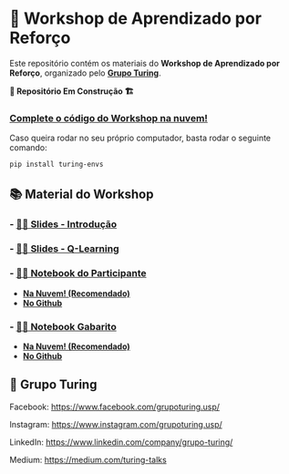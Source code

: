 # 👾 Workshop de Aprendizado por Reforço

Este repositório contém os materiais do **Workshop de Aprendizado por Reforço**, organizado pelo **[Grupo Turing](https://www.facebook.com/grupoturing.usp/)**.

**🚧 Repositório Em Construção 🏗**

### [Complete o código do Workshop na nuvem!](https://colab.research.google.com/github/GrupoTuring/Workshop-de-Aprendizado-por-Reforco/blob/colab/Pong%20-%20Participante.ipynb)

Caso queira rodar no seu próprio computador, basta rodar o seguinte comando:

```bash
pip install turing-envs
```

## 📚 Material do Workshop

### - [👩‍🏫 Slides - Introdução](Slides%20-%20Introdução.pdf)
### - [👩‍🏫 Slides - Q-Learning](Slides%20-%20Q-Learning.pdf)
### - [👩‍💻 Notebook do Participante](https://colab.research.google.com/github/GrupoTuring/Workshop-de-Aprendizado-por-Reforco/blob/colab/Pong%20-%20Participante.ipynb)
  - **[Na Nuvem! (Recomendado)](https://colab.research.google.com/github/GrupoTuring/Workshop-de-Aprendizado-por-Reforco/blob/colab/Pong%20-%20Participante.ipynb)**
  - **[No Github](Pong%20-%20Participante.ipynb)**
### - [👩‍⚖️ Notebook Gabarito](https://colab.research.google.com/github/GrupoTuring/Workshop-de-Aprendizado-por-Reforco/blob/colab/Pong%20-%20Gabarito.ipynb)
  - **[Na Nuvem! (Recomendado)](https://colab.research.google.com/github/GrupoTuring/Workshop-de-Aprendizado-por-Reforco/blob/colab/Pong%20-%20Gabarito.ipynb)**
  - **[No Github](Pong%20-%20Gabarito.ipynb)**

## 🧠 Grupo Turing

Facebook: https://www.facebook.com/grupoturing.usp/

Instagram: https://www.instagram.com/grupoturing.usp/

LinkedIn: https://www.linkedin.com/company/grupo-turing/

Medium: https://medium.com/turing-talks
